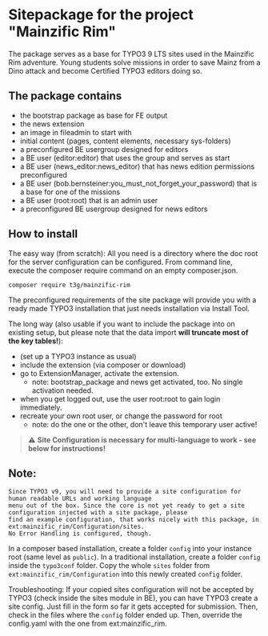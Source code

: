 Sitepackage for the project "Mainzific Rim"
===========================================

The package serves as a base for TYPO3 9 LTS sites used in the Mainzific Rim adventure.
Young students solve missions in order to save Mainz from a Dino attack and become Certified TYPO3 editors
doing so.

The package contains
--------------------

- the bootstrap package as base for FE output
- the news extension
- an image in fileadmin to start with
- initial content (pages, content elements, necessary sys-folders)
- a preconfigured BE usergroup designed for editors
- a BE user (editor:editor) that uses the group and serves as start
- a BE user (news_editor:news_editor) that has news edition permissions preconfigured
- a BE user (bob.bernsteiner:you_must_not_forget_your_password) that is a base for one of the missions
- a BE user (root:root) that is an admin user
- a preconfigured BE usergroup designed for news editors

How to install
--------------

The easy way (from scratch): All you need is a directory where the doc root for the server configuration can be configured. From command line, execute the composer require command on an empty composer.json.

`composer require t3g/mainzific-rim`

The preconfigured requirements of the site package will provide you with a ready made TYPO3 installation that just needs installation via Install Tool.

The long way (also usable if you want to include the package into on existing setup, but please note that the data import **will truncate most of the key tables!**):

- (set up a TYPO3 instance as usual)
- include the extension (via composer or download)
- go to ExtensionManager, activate the extension.
    - note: bootstrap_package and news get activated, too. No single activation needed.
- when you get logged out, use the user root:root to gain login immediately.
- recreate your own root user, or change the password for root
    - note: do the one or the other, don't leave this temporary user active!

> :warning: **Site Configuration is necessary for multi-language to work - see below for instructions!**

Note:
-----

    Since TYPO3 v9, you will need to provide a site configuration for human readable URLs and working language
    menu out of the box. Since the core is not yet ready to get a site configuration injected with a site package, please
    find an example configuration, that works nicely with this package, in ext:mainzific_rim/Configuration/sites.
    No Error Handling is configured, though.


In a composer based installation, create a folder `config` into your instance root (same level as `public`).
In a traditional installation, create a folder `config` inside the `typo3conf` folder.
Copy the whole `sites` folder from `ext:mainzific_rim/Configuration` into this newly created `config` folder.

Troubleshooting: If your copied sites configuration will not be accepted by TYPO3 (check inside the sites module in BE), you can
have TYPO3 create a site config. Just fill in the form so far it gets accepted for submission. Then, check in the files where the
`config` folder ended up. Then, override the config.yaml with the one from ext:mainzific_rim.

